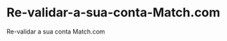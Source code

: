 Re-validar-a-sua-conta-Match.com
================================

Re-validar a sua conta Match.com
